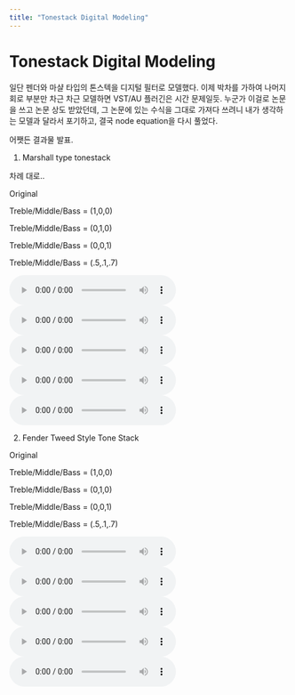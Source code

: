 ```yaml
---
title: "Tonestack Digital Modeling"
---
```

# Tonestack Digital Modeling


일단 펜더와 마샬 타입의 톤스텍을 디지털 필터로 모델했다. 이제 박차를 가하여 나머지 회로 부분만 차근 차근 모델하면 VST/AU 플러긴은 시간 문제일듯. 누군가 이걸로 논문을 쓰고 논문 상도 받았던데, 그 논문에 있는 수식을 그대로 가져다 쓰려니 내가 생각하는 모델과 달라서 포기하고, 결국 node equation을 다시 풀었다. 




어쨋든 결과물 발표.




1) Marshall type tonestack




차례 대로..




Original

Treble/Middle/Bass = (1,0,0)

Treble/Middle/Bass = (0,1,0)

Treble/Middle/Bass = (0,0,1)

Treble/Middle/Bass = (.5,.1,.7)


![audio](/assets/images/8aedc82e9e9c653894ef6c6ff5980d9a.mp3)
![audio](/assets/images/7a6b7744f4772ac2570068dd9acc373d.mp3)
![audio](/assets/images/cfb4e37c873324c9cc67e7119ea7efc4.mp3)
![audio](/assets/images/18b2a114e6885e96119b81fd8446d653.mp3)
![audio](/assets/images/b5c41db3d5d99bd085b3a55402735a44.mp3)





2) Fender Tweed Style Tone Stack




Original

Treble/Middle/Bass = (1,0,0)

Treble/Middle/Bass = (0,1,0)

Treble/Middle/Bass = (0,0,1)

Treble/Middle/Bass = (.5,.1,.7)

![audio](/assets/images/ffa561c8413976a24cb2bf011e313e4c.mp3)
![audio](/assets/images/f6fea6a119790c0c1a18d78b51d8f93c.mp3)
![audio](/assets/images/df4710b26acc825ced360f2632abd709.mp3)
![audio](/assets/images/a3ff07c5119ef96033e0af76c8156f1a.mp3)
![audio](/assets/images/713e14379ac28d4b5404c15f7e2b8e69.mp3)
















